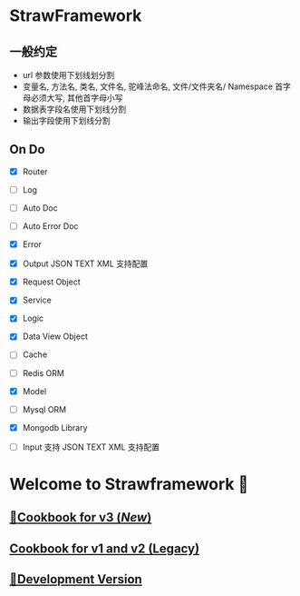 # StrawFramework

## 一般约定

* url 参数使用下划线划分割
* 变量名, 方法名, 类名, 文件名, 驼峰法命名, 文件/文件夹名/ Namespace 首字母必须大写, 其他首字母小写
* 数据表字段名使用下划线分割
* 输出字段使用下划线分割

## On Do

- [x] Router

- [ ] Log

- [ ] Auto Doc

- [ ] Auto Error Doc

- [x] Error

- [x] Output JSON TEXT XML 支持配置

- [x] Request Object

- [x] Service

- [x] Logic

- [x] Data View Object

- [ ] Cache

- [ ] Redis ORM

- [x] Model

- [ ] Mysql ORM

- [x] Mongodb Library

- [ ] Input 支持 JSON TEXT XML 支持配置


# Welcome to Strawframework 🛫

## [🥇Cookbook for v3 (_New_)](https://github.com/zlizhe/Strawframework/wiki/Cookbook-For-Version-3)

## [Cookbook for v1 and v2 (Legacy)](https://github.com/zlizhe/Strawframework/wiki/Cookbook-For-Version-1-and-2)

## [🎨Development Version](https://github.com/zlizhe/Strawframework/wiki/DevelopmentVersion)